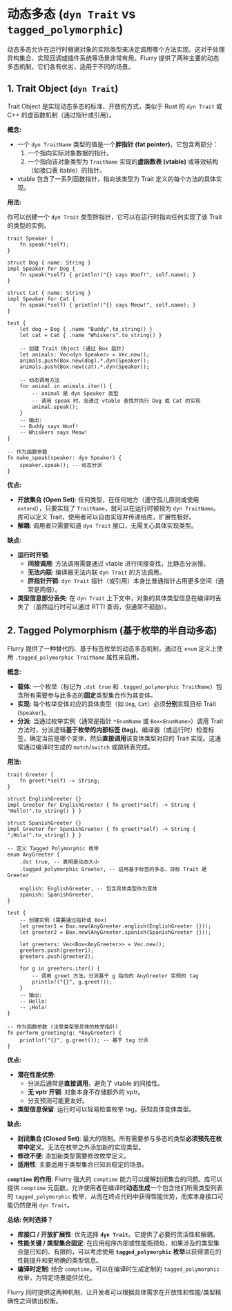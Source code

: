 # 动态多态 (`dyn Trait` vs `tagged_polymorphic`)

动态多态允许在运行时根据对象的实际类型来决定调用哪个方法实现。这对于处理异构集合、实现回调或插件系统等场景非常有用。Flurry 提供了两种主要的动态多态机制，它们各有优劣，适用于不同的场景。

## 1. Trait Object (`dyn Trait`)

Trait Object 是实现动态多态的标准、开放的方式，类似于 Rust 的 `dyn Trait` 或 C++ 的虚函数机制（通过指针或引用）。

**概念:**

-   一个 `dyn TraitName` 类型的值是一个**胖指针 (fat pointer)**。它包含两部分：
    1.  一个指向实际对象数据的指针。
    2.  一个指向该对象类型为 `TraitName` 实现的**虚函数表 (vtable)** 或等效结构（如接口表 itable）的指针。
-   vtable 包含了一系列函数指针，指向该类型为 Trait 定义的每个方法的具体实现。

**用法:**

你可以创建一个 `dyn Trait` 类型胖指针，它可以在运行时指向任何实现了该 Trait 的类型的实例。

```flurry
trait Speaker {
    fn speak(*self);
}

struct Dog { name: String }
impl Speaker for Dog {
    fn speak(*self) { println!("{} says Woof!", self.name); }
}

struct Cat { name: String }
impl Speaker for Cat {
    fn speak(*self) { println!("{} says Meow!", self.name); }
}

test {
    let dog = Dog { .name "Buddy".to_string() }
    let cat = Cat { .name "Whiskers".to_string() }

    -- 创建 Trait Object (通过 Box 指针)
    let animals: Vec<dyn Speaker> = Vec.new();
    animals.push(Box.new(dog).*.dyn(Speaker));
    animals.push(Box.new(cat).*.dyn(Speaker));

    -- 动态调用方法
    for animal in animals.iter() {
        -- animal 是 dyn Speaker 类型
        -- 调用 speak 时，会通过 vtable 查找并执行 Dog 或 Cat 的实现
        animal.speak();
    }
    -- 输出:
    -- Buddy says Woof!
    -- Whiskers says Meow!
}

-- 作为函数参数
fn make_speak(speaker: dyn Speaker) {
    speaker.speak(); -- 动态分派
}
```

**优点:**

-   **开放集合 (Open Set)**: 任何类型，在任何地方（遵守孤儿原则或使用 `extend`），只要实现了 `TraitName`，就可以在运行时被视为 `dyn TraitName`。库可以定义 Trait，使用者可以自由实现并传递给库，扩展性极好。
-   **解耦**: 调用者只需要知道 `dyn Trait` 接口，无需关心具体实现类型。

**缺点:**

-   **运行时开销**:
    -   **间接调用**: 方法调用需要通过 vtable 进行间接查找，比静态分派慢。
    -   **无法内联**: 编译器无法内联 `dyn Trait` 的方法调用。
    -   **胖指针开销**: `dyn Trait` 指针（或引用）本身比普通指针占用更多空间（通常是两倍）。
-   **类型信息部分丢失**: 在 `dyn Trait` 上下文中，对象的具体类型信息在编译时丢失了（虽然运行时可以通过 RTTI 查询，但通常不鼓励）。

## 2. Tagged Polymorphism (基于枚举的半自动多态)

Flurry 提供了一种替代的、基于标签枚举的动态多态机制，通过在 `enum` 定义上使用 `.tagged_polymorphic TraitName` 属性来启用。

**概念:**

-   **载体**: 一个枚举（标记为 `.dst true` 和 `.tagged_polymorphic TraitName`）包含所有需要参与此多态的**固定**类型集合作为其变体。
-   **实现**: 每个枚举变体对应的具体类型（如 `Dog`, `Cat`）必须**分别**实现目标 Trait (`Speaker`)。
-   **分派**: 当通过枚举实例（通常是指针 `*EnumName` 或 `Box<EnumName>`）调用 Trait 方法时，分派逻辑**基于枚举的内部标签 (tag)**。编译器（或运行时）检查标签，确定当前是哪个变体，然后**直接调用**该变体类型对应的 Trait 实现。这通常通过编译时生成的 `match`/`switch` 或跳转表完成。

**用法:**

```flurry
trait Greeter {
    fn greet(*self) -> String;
}

struct EnglishGreeter {}
impl Greeter for EnglishGreeter { fn greet(*self) -> String { "Hello!".to_string() } }

struct SpanishGreeter {}
impl Greeter for SpanishGreeter { fn greet(*self) -> String { "¡Hola!".to_string() } }

-- 定义 Tagged Polymorphic 枚举
enum AnyGreeter {
    .dst true, -- 表明是动态大小
    .tagged_polymorphic Greeter, -- 启用基于标签的多态，目标 Trait 是 Greeter

    english: EnglishGreeter, -- 包含具体类型作为变体
    spanish: SpanishGreeter,
}

test {
    -- 创建实例 (需要通过指针或 Box)
    let greeter1 = Box.new(AnyGreeter.english(EnglishGreeter {}));
    let greeter2 = Box.new(AnyGreeter.spanish(SpanishGreeter {}));

    let greeters: Vec<Box<AnyGreeter>> = Vec.new();
    greeters.push(greeter1);
    greeters.push(greeter2);

    for g in greeters.iter() {
        -- 调用 greet 方法。分派基于 g 指向的 AnyGreeter 实例的 tag
        println!("{}", g.greet());
    }
    -- 输出:
    -- Hello!
    -- ¡Hola!
}

-- 作为函数参数 (注意类型是具体的枚举指针)
fn perform_greeting(g: *AnyGreeter) {
    println!("{}", g.greet()); -- 基于 tag 分派
}
```

**优点:**

-   **潜在性能优势**:
    -   分派后通常是**直接调用**，避免了 vtable 的间接性。
    *   **无 vptr 开销**: 对象本身不存储额外的 vptr。
    -   分支预测可能更友好。
-   **类型信息保留**: 运行时可以轻易检查枚举 tag，获知具体变体类型。

**缺点:**

-   **封闭集合 (Closed Set)**: 最大的限制。所有需要参与多态的类型**必须预先在枚举中定义**。无法在枚举之外添加新的实现类型。
-   **修改不便**: 添加新类型需要修改枚举定义。
-   **适用性**: 主要适用于类型集合已知且稳定的场景。

**`comptime` 的作用**: Flurry 强大的 `comptime` 能力可以缓解封闭集合的问题。库可以提供 `comptime` 元函数，允许使用者在编译时**动态生成**一个包含他们所需类型列表的 `tagged_polymorphic` 枚举，从而在终点代码中获得性能优势，而库本身接口可能仍然使用 `dyn Trait`。

**总结: 何时选择？**

-   **库接口 / 开放扩展性**: 优先选择 **`dyn Trait`**。它提供了必要的灵活性和解耦。
-   **性能关键 / 类型集合固定**: 在应用程序内部或性能瓶颈处，如果涉及的类型集合是已知的、有限的，可以考虑使用 **`tagged_polymorphic` 枚举**以获得潜在的性能提升和更明确的类型信息。
-   **编译时定制**: 结合 `comptime`，可以在编译时生成定制的 `tagged_polymorphic` 枚举，为特定场景提供优化。

Flurry 同时提供这两种机制，让开发者可以根据具体需求在开放性和性能/类型精确性之间做出权衡。